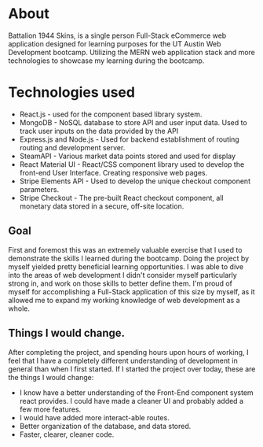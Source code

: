# About

Battalion 1944 Skins, is a single person Full-Stack eCommerce web application designed for learning purposes for the UT Austin Web Development bootcamp. Utilizing the MERN web application stack and more technologies to showcase my learning during the bootcamp. 


# Technologies used

 - React.js - used for the component based library system.
 - MongoDB - NoSQL database to store API and user input data. Used to track user inputs on the data provided by the API
 - Express.js and Node.js - Used for backend establishment of routing routing and development server.
 - SteamAPI - Various market data points stored and used for display
 - React Material UI - React/CSS component library used to develop the front-end User Interface. Creating responsive web pages.
 - Stripe Elements API - Used to develop the unique checkout component parameters.
 - Stripe Checkout - The pre-built React checkout component, all monetary data stored in a secure, off-site location. 

## Goal

First and foremost this was an extremely valuable exercise that I used to demonstrate the skills I learned during the bootcamp. Doing the project by myself yielded pretty beneficial learning opportunities. I was able to dive into the areas of web development I didn't consider myself particularly strong in, and work on those skills to better define them. I'm proud of myself for accomplishing a Full-Stack application of this size by myself, as it allowed me to expand my working knowledge of web development as a whole.

## Things I would change.
After completing the project, and spending hours upon hours of working, I feel that I have a completely different understanding of development in general than when I first started. If I started the project over today, these are the things I would change:

 - I know have a better understanding of the Front-End component system react provides. I could have made a cleaner UI and probably added a few more features.
 - I would have added more interact-able routes.
 - Better organization of the database, and data stored.
 - Faster, clearer, cleaner code. 
